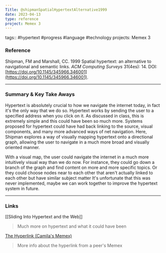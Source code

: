 ```yaml
---
Title: @shipmanSpatialHypertextAlternative1999
date: 2023-04-13
type: reference
project: Memex 3
---
```


tags:: #hypertext #progress #language #technology 
projects: Memex 3

### Reference 

Shipman, FM and Marshall, CC. 1999 Spatial hypertext: an alternative to navigational and semantic links. _ACM Computing Surveys_ 31(4es): 14. DOI: [https://doi.org/10.1145/345966.346001](https://doi.org/10.1145/345966.346001).


---

### Summary & Key Take Aways

Hypertext is absolutely crucial to how we navigate the internet today, in fact it's the only way that we do so. Hypertext works by sending the user to a specified address when you click on it. As discussed in class, this is extremely simple and this could have been so much more. Systems proposed for hypertext could have had back linking to the source, visual components, and many more advanced ways of net navigation. Here, Shipman explores a way of visually mapping hypertext onto a directional graph, allowing the user to navigate in a much more broad and visually oriented manner.

With a visual map, the user could navigate the internet in a much more intuitively visual way than we do now. For instance, they could go down a branch of the graph and find content on more and more specific topics. Or they could choose nodes near to each other that aren't actually linked to each other but have similar subject matter It's unfortunate that this was never implemented, maybe we can work together to improve the hypertext system in future.

--- 

### Links

[[Sliding Into Hypertext and the Web]]
> Much more on hypertext and what it could have been

[The Hyperlink (Camila's Memex)](https://camiregu.github.io/camila-memex/website/3-atomic_notes/the-hyperlink.html#)
> More info about the hyperlink from a peer's Memex
